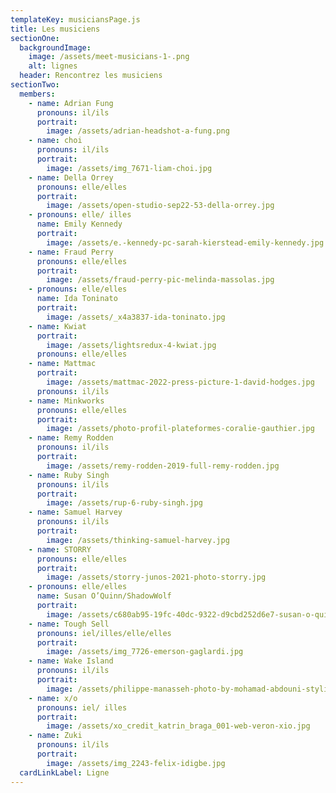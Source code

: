 ```yaml
---
templateKey: musiciansPage.js
title: Les musiciens
sectionOne:
  backgroundImage:
    image: /assets/meet-musicians-1-.png
    alt: lignes
  header: Rencontrez les musiciens
sectionTwo:
  members:
    - name: Adrian Fung
      pronouns: il/ils
      portrait:
        image: /assets/adrian-headshot-a-fung.png
    - name: choi
      pronouns: il/ils
      portrait:
        image: /assets/img_7671-liam-choi.jpg
    - name: Della Orrey
      pronouns: elle/elles
      portrait:
        image: /assets/open-studio-sep22-53-della-orrey.jpg
    - pronouns: elle/ illes
      name: Emily Kennedy
      portrait:
        image: /assets/e.-kennedy-pc-sarah-kierstead-emily-kennedy.jpg
    - name: Fraud Perry
      pronouns: elle/elles
      portrait:
        image: /assets/fraud-perry-pic-melinda-massolas.jpg
    - pronouns: elle/elles
      name: Ida Toninato
      portrait:
        image: /assets/_x4a3837-ida-toninato.jpg
    - name: Kwiat
      portrait:
        image: /assets/lightsredux-4-kwiat.jpg
      pronouns: elle/elles
    - name: Mattmac
      portrait:
        image: /assets/mattmac-2022-press-picture-1-david-hodges.jpg
      pronouns: il/ils
    - name: Minkworks
      pronouns: elle/elles
      portrait:
        image: /assets/photo-profil-plateformes-coralie-gauthier.jpg
    - name: Remy Rodden
      pronouns: il/ils
      portrait:
        image: /assets/remy-rodden-2019-full-remy-rodden.jpg
    - name: Ruby Singh
      pronouns: il/ils
      portrait:
        image: /assets/rup-6-ruby-singh.jpg
    - name: Samuel Harvey
      pronouns: il/ils
      portrait:
        image: /assets/thinking-samuel-harvey.jpg
    - name: STORRY
      pronouns: elle/elles
      portrait:
        image: /assets/storry-junos-2021-photo-storry.jpg
    - pronouns: elle/elles
      name: Susan O’Quinn/ShadowWolf
      portrait:
        image: /assets/c680ab95-19fc-40dc-9322-d9cbd252d6e7-susan-o-quinn.jpg
    - name: Tough Sell
      pronouns: iel/illes/elle/elles
      portrait:
        image: /assets/img_7726-emerson-gaglardi.jpg
    - name: Wake Island
      pronouns: il/ils
      portrait:
        image: /assets/philippe-manasseh-photo-by-mohamad-abdouni-styling-by-charles-nicola-philippe-m.jpg
    - name: x/o
      pronouns: iel/ illes
      portrait:
        image: /assets/xo_credit_katrin_braga_001-web-veron-xio.jpg
    - name: Zuki
      pronouns: il/ils
      portrait:
        image: /assets/img_2243-felix-idigbe.jpg
  cardLinkLabel: Ligne
---
```

